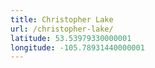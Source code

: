 ```yaml
---
title: Christopher Lake
url: /christopher-lake/
latitude: 53.53979330000001
longitude: -105.78931440000001
---
```

